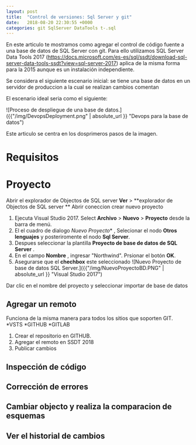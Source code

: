 ```yaml
---
layout: post
title:  "Control de versiones: Sql Server y git"
date:   2018-08-20 22:30:55 +0000
categories: git SqlServer DataTools t-.sql
---
```


En este articulo te mostramos como agregar el control de código fuente a una base de datos de SQL Server con git.
Para ello utilizamos SQL Server Data Tools 2017 (https://docs.microsoft.com/es-es/sql/ssdt/download-sql-server-data-tools-ssdt?view=sql-server-2017)
aplica de la misma forma para la 2015 aunque  es un instalación independiente.

Se considera el siguiente escenario inicial: 
se tiene una base de datos en un servidor de produccion a la cual se realizan cambios comentan

El escenario ideal seria como el siguiente:

![Proceso de despliegue de una base de datos.]({{"/img/DevopsDeployment.png" | absolute_url }} "Devops para la base de datos")

Este articulo se centra en los dosprimeros pasos de la imagen.


# Requisitos

# Proyecto

Abrir el explorador de Objectos de SQL server   **Ver** > **explorador de Objectos de SQL server **
Abrir coneccion 
crear nuevo proyecto

1. Ejecuta Visual Studio 2017. Select **Archivo** > **Nuevo** > **Proyecto** desde la barra de menú. 
2. El el cuadro de dialogo *Nuevo Proyecto** , Selecionar el nodo **Otros lenguajes**  y posteriromente el nodo **Sql Server**. 
3. Despues seleccionar la plantilla **Proyecto de base de datos de SQL Server** . 
4. En el campo  **Nombre** , ingresar "Northwind". Prsionar el botón **OK**.
5. Asegurarse que el __chechbox__ este seleccionado
![Nuevo Proyecto de base de datos SQL Server.]({{"/img/NuevoProyectoBD.PNG" | absolute_url }} "Visual Studio 2017")

Dar clic en el nombre del proyecto y seleccionar importar de base de datos

## Agregar un remoto

Funciona de la misma manera para todos los sitios que soporten GIT. 
 *VSTS
 *GITHUB
 *GITLAB
 
 1. Crear el repositorio en GITHUB.
 2. Agregar el remoto en SSDT 2018
 3. Publicar cambios
 


## Inspección de código
## Corrección de errores
## Cambiar objecto y realiza la comparacion de esquemas
## Ver el historial de cambios
